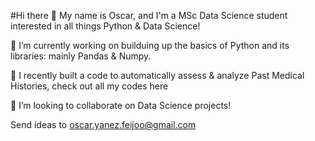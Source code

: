#Hi there 👋
My name is Oscar, and I'm a MSc Data Science student interested in all things Python & Data Science!

🔭 I’m currently working on builduing up the basics of Python and its libraries: mainly Pandas & Numpy.

🌱 I recently built a code to automatically assess & analyze Past Medical Histories, check out all my codes here

👯 I’m looking to collaborate on Data Science projects!

Send ideas to oscar.yanez.feijoo@gmail.com
